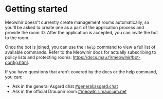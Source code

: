 # Getting started

Meowlnir doesn't currently create management rooms automatically, so you'll be
asked to create one as a part of the application process and provide the room
ID. After the application is accepted, you can invite the bot to the room.

Once the bot is joined, you can use the `!help` command to view a full list of
available commands. Refer to the Meowlnir docs for actually subscribing to
policy lists and protecting rooms: <https://docs.mau.fi/meowlnir/bot-config.html>.

If you have questions that aren't covered by the docs or the help command, you can:

* Ask in the general Asgard chat [#general:asgard.chat](https://matrix.to/#/#general:asgard.chat)
* Ask in the official Draupnir room [#meowlnir:maunium.net](https://matrix.to/#/#meowlnir:maunium.net)
